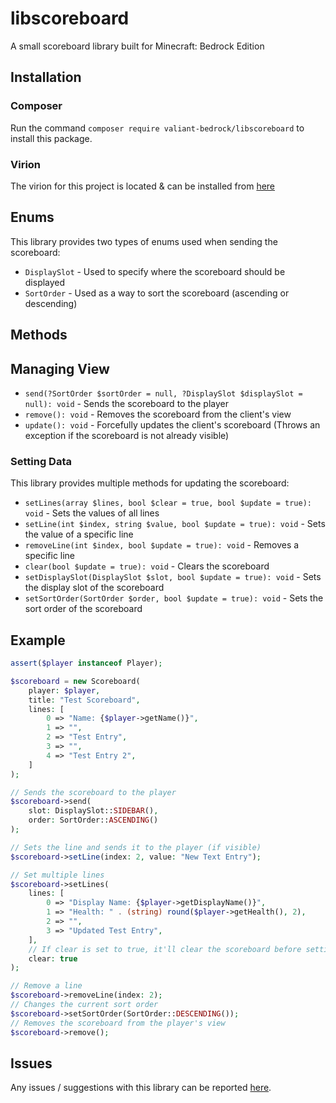 # libscoreboard
A small scoreboard library built for Minecraft: Bedrock Edition

## Installation
### Composer
Run the command `composer require valiant-bedrock/libscoreboard` to install this package.
### Virion
The virion for this project is located & can be installed from [here](https://poggit.pmmp.io/ci/Valiant-Bedrock/libscoreboard/libscoreboard)

## Enums
This library provides two types of enums used when sending the scoreboard:
- `DisplaySlot` - Used to specify where the scoreboard should be displayed
- `SortOrder` - Used as a way to sort the scoreboard (ascending or descending)

## Methods

## Managing View
- `send(?SortOrder $sortOrder = null, ?DisplaySlot $displaySlot = null): void` - Sends the scoreboard to the player
- `remove(): void` - Removes the scoreboard from the client's view
- `update(): void` - Forcefully updates the client's scoreboard (Throws an exception if the scoreboard is not already visible)

### Setting Data
This library provides multiple methods for updating the scoreboard:
- `setLines(array $lines, bool $clear = true, bool $update = true): void` - Sets the values of all lines
- `setLine(int $index, string $value, bool $update = true): void` - Sets the value of a specific line
- `removeLine(int $index, bool $update = true): void` - Removes a specific line
- `clear(bool $update = true): void` - Clears the scoreboard
- `setDisplaySlot(DisplaySlot $slot, bool $update = true): void` - Sets the display slot of the scoreboard
- `setSortOrder(SortOrder $order, bool $update = true): void` - Sets the sort order of the scoreboard

## Example
```php
assert($player instanceof Player);

$scoreboard = new Scoreboard(
    player: $player,
    title: "Test Scoreboard",
    lines: [
        0 => "Name: {$player->getName()}",
        1 => "",
        2 => "Test Entry",
        3 => "",
        4 => "Test Entry 2",
    ]
);

// Sends the scoreboard to the player
$scoreboard->send(
    slot: DisplaySlot::SIDEBAR(),
    order: SortOrder::ASCENDING()
);

// Sets the line and sends it to the player (if visible)
$scoreboard->setLine(index: 2, value: "New Text Entry");

// Set multiple lines
$scoreboard->setLines(
    lines: [
        0 => "Display Name: {$player->getDisplayName()}",
        1 => "Health: " . (string) round($player->getHealth(), 2),
        2 => "",
        3 => "Updated Test Entry",
    ],
    // If clear is set to true, it'll clear the scoreboard before setting the lines
    clear: true
);

// Remove a line
$scoreboard->removeLine(index: 2);
// Changes the current sort order
$scoreboard->setSortOrder(SortOrder::DESCENDING());
// Removes the scoreboard from the player's view
$scoreboard->remove();
```


## Issues
Any issues / suggestions with this library can be reported [here](https://github.com/Valiant-Bedrock/libscoreboard/issues).